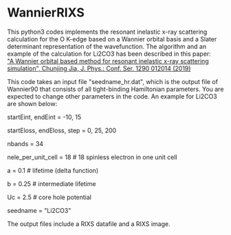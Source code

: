 # WannierRIXS

This python3 codes implements the resonant inelastic x-ray scattering calculation for the O K-edge based on a Wannier orbital basis 
and a Slater determinant representation of the wavefunction. The algorithm and an example of the calculation for Li2CO3 has been described in this paper:  
["A Wannier orbital based method for resonant inelastic x-ray scattering simulation", Chunjing Jia, J. Phys.: Conf. Ser. 1290 012014 (2019)](https://iopscience.iop.org/article/10.1088/1742-6596/1290/1/012014/meta)

This code takes an input file "seedname_hr.dat", which is the output file of Wannier90 that consists of all tight-binding Hamiltonian parameters. 
You are expected to change other parameters in the code. An example for Li2CO3 are shown below:

startEint, endEint = -10, 15

startEloss, endEloss, step = 0, 25, 200

nbands = 34

nele_per_unit_cell = 18 # 18 spinless electron in one unit cell

a = 0.1 # lifetime (delta function)

b = 0.25 # intermediate lifetime

Uc = 2.5 # core hole potential

seedname = "Li2CO3"

The output files include a RIXS datafile and a RIXS image.
